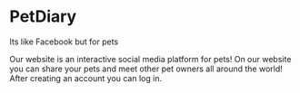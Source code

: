# PetDiary
Its like Facebook but for pets

Our website is an interactive social media platform for pets!
On our website you can share your pets and meet other pet owners all around the world!
After creating an account you can log in.
